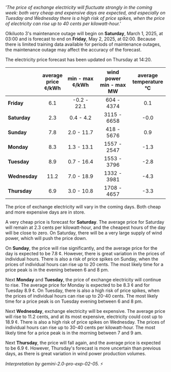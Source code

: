 *'The price of exchange electricity will fluctuate strongly in the coming week: both very cheap and expensive days are expected, and especially on Tuesday and Wednesday there is a high risk of price spikes, when the price of electricity can rise up to 40 cents per kilowatt-hour.'*

Olkiluoto 3's maintenance outage will begin on **Saturday**, March 1, 2025, at 03:00 and is forecast to end on **Friday**, May 2, 2025, at 02:00. Because there is limited training data available for periods of maintenance outages, the maintenance outage may affect the accuracy of the forecast.

The electricity price forecast has been updated on Thursday at 14:20.

|   | average<br>price<br>¢/kWh | min - max<br>¢/kWh | wind power<br>min - max<br>MW | average<br>temperature<br>°C |
|:-------------|:----------------:|:----------------:|:-------------:|:-------------:|
| **Friday**   | 6.1  | -0.2 - 22.1 | 604 - 4374  |  0.1 |
| **Saturday**  | 2.3  | 0.4 - 4.2  | 3115 - 6658 | -0.0 |
| **Sunday** | 7.8  | 2.0 - 11.7  | 418 - 5676  |  0.9 |
| **Monday** | 8.3  | 1.3 - 13.1  | 1557 - 2547 | -1.3 |
| **Tuesday**   | 8.9  | 0.7 - 16.4  | 1553 - 3796 | -2.8 |
| **Wednesday**| 11.2 | 7.0 - 18.9  | 1332 - 3981 | -4.3 |
| **Thursday**  | 6.9  | 3.0 - 10.8  | 1708 - 4657 | -3.3 |

The price of exchange electricity will vary in the coming days. Both cheap and more expensive days are in store.

A very cheap price is forecast for **Saturday**. The average price for Saturday will remain at 2.3 cents per kilowatt-hour, and the cheapest hours of the day will be close to zero. On Saturday, there will be a very large supply of wind power, which will push the price down.

On **Sunday**, the price will rise significantly, and the average price for the day is expected to be 7.8 ¢. However, there is great variation in the prices of individual hours. There is also a risk of price spikes on Sunday, when the prices of individual hours can rise up to 20 cents. The most likely time for a price peak is in the evening between 6 and 8 pm.

Next **Monday** and **Tuesday**, the price of exchange electricity will continue to rise. The average price for Monday is expected to be 8.3 ¢ and for Tuesday 8.9 ¢. On Tuesday, there is also a high risk of price spikes, when the prices of individual hours can rise up to 20-40 cents. The most likely time for a price peak is on Tuesday evening between 6 and 8 pm.

Next **Wednesday**, exchange electricity will be expensive. The average price will rise to 11.2 cents, and at its most expensive, electricity could cost up to 18.9 ¢. There is also a high risk of price spikes on Wednesday. The prices of individual hours can rise up to 30-40 cents per kilowatt-hour. The most likely time for a price peak is in the morning between 7 and 9 am.

Next **Thursday**, the price will fall again, and the average price is expected to be 6.9 ¢. However, Thursday's forecast is more uncertain than previous days, as there is great variation in wind power production volumes.

*Interpretation by gemini-2.0-pro-exp-02-05.* ⚡️

